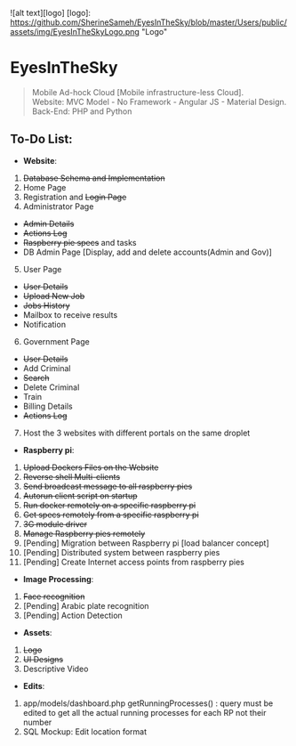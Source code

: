 ![alt text][logo]
[logo]: https://github.com/SherineSameh/EyesInTheSky/blob/master/Users/public/assets/img/EyesInTheSkyLogo.png "Logo"

# EyesInTheSky

> Mobile Ad-hock Cloud [Mobile infrastructure-less Cloud].  
> Website: MVC Model - No Framework - Angular JS - Material Design.  
> Back-End: PHP and Python

## To-Do List:

* **Website**:
1. ~~Database Schema and Implementation~~
2. Home Page
3. Registration and ~~Login Page~~
4. Administrator Page
  * ~~Admin Details~~
  * ~~Actions Log~~
  * ~~Raspberry pie specs~~ and tasks
  * DB Admin Page [Display, add and delete accounts(Admin and Gov)]
5. User Page
  * ~~User Details~~
  * ~~Upload New Job~~
  * ~~Jobs History~~
  * Mailbox to receive results
  * Notification
6. Government Page
  * ~~User Details~~
  * Add Criminal
  * ~~Search~~
  * Delete Criminal
  * Train  
  * Billing Details
  * ~~Actions Log~~
7. Host the 3 websites with different portals on the same droplet

* **Raspberry pi**:
1. ~~Upload Dockers Files on the Website~~
2. ~~Reverse shell Multi-clients~~
3. ~~Send broadcast message to all raspberry pies~~
4. ~~Autorun client script on startup~~
5. ~~Run docker remotely on a specific raspberry pi~~
6. ~~Get specs remotely from a specific raspberry pi~~
7. ~~3G module driver~~
8. ~~Manage Raspberry pies remotely~~
9. [Pending] Migration between Raspberry pi [load balancer concept]
10. [Pending] Distributed system between raspberry pies
11. [Pending] Create Internet access points from raspberry pies

* **Image Processing**:
1. ~~Face recognition~~
2. [Pending] Arabic plate recognition
3. [Pending] Action Detection

* **Assets**:
1. ~~Logo~~
2. ~~UI Designs~~
3. Descriptive Video

* **Edits**:
1. app/models/dashboard.php getRunningProcesses() :
query must be edited to get all the actual running processes for each RP not their number
2. SQL Mockup:
Edit location format
